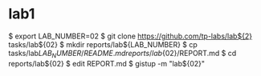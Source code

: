 # lab1
$ export LAB_NUMBER=02
$ git clone https://github.com/tp-labs/lab${2} tasks/lab${02}
$ mkdir reports/lab${LAB_NUMBER}
$ cp tasks/lab${LAB_NUMBER}/README.md reports/lab${02}/REPORT.md
$ cd reports/lab${02}
$ edit REPORT.md
$ gistup -m "lab${02}"
